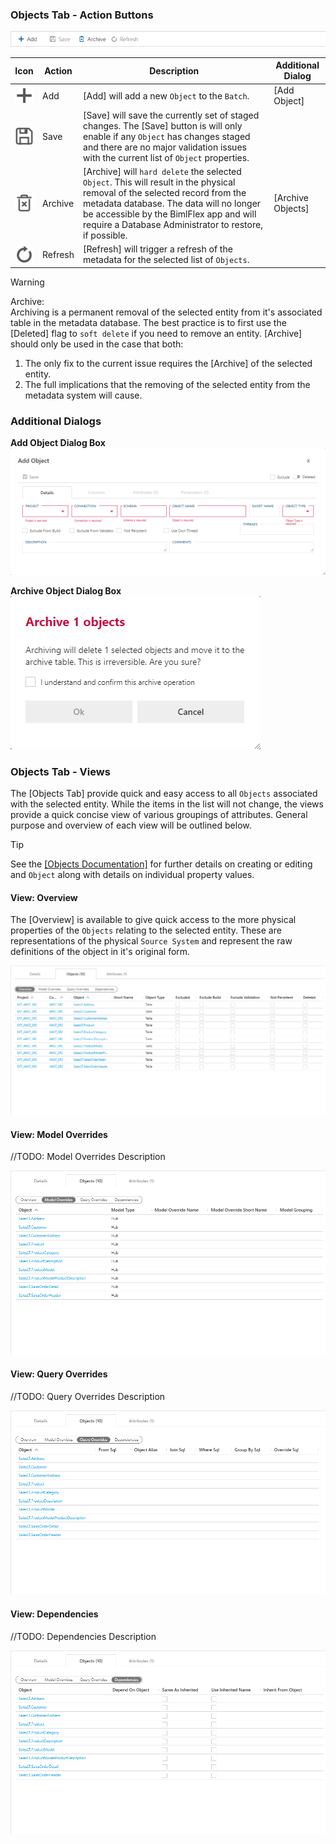 ### Objects Tab - Action Buttons

![BimlFlex App - Batches - Objects Tab - Actions](images/bimlflex-app-tab-objects-actions.png "BimlFlex App - Batches - Objects Tab - Actions")

|Icon|Action|Description|Additional Dialog|
|-|-|-|-|
|<div style="width:30px;height:30px;background:white"><img src="images/svg-icons/add.svg" /></div>|Add|[Add] will add a new `Object` to the `Batch`.|[Add Object]|
|<div style="width:30px;height:30px;background:white"><img src="images/svg-icons/save.svg" /></div>|Save|[Save] will save the currently set of staged changes.  The [Save] button is will only enable if any `Object` has changes staged and there are no major validation issues with the current list of `Object` properties.||
|<div style="width:30px;height:30px;background:white"><img src="images/svg-icons/archive-delete.svg" /></div>|Archive|[Archive] will `hard delete` the selected `Object`.  This will result in the physical removal of the selected record from the metadata database.  The data will no longer be accessible by the BimlFlex app and will require a Database Administrator to restore, if possible.|[Archive Objects]|
|<div style="width:30px;height:30px;background:white"><img src="images/svg-icons/refresh.svg" /></div>|Refresh|[Refresh] will trigger a refresh of the metadata for the selected list of `Objects`.||

>[!WARNING]
> Archive:  
> Archiving is a permanent removal of the selected entity from it's associated table in the metadata database.  The best practice is to first use the [Deleted] flag to `soft delete` if you need to remove an entity.  [Archive] should only be used in the case that both:
>
> 1. The only fix to the current issue requires the [Archive] of the selected entity.
> 2. The full implications that the removing of the selected entity from the metadata system will cause.

### Additional Dialogs

**Add Object Dialog Box**  
![Add Object Dialog Box](images/bimlflex-app-dialog-add-object.png "Add Object Dialog Box")  

**Archive Object Dialog Box**  
![Archive Object Dialog Box](images/bimlflex-app-dialog-archive-object-list.png "Archive Object Dialog Box")  

### Objects Tab - Views

The [Objects Tab] provide quick and easy access to all `Objects` associated with the selected entity.  While the items in the list will not change, the views provide a quick concise view of various groupings of attributes.  General purpose and overview of each view will be outlined below.

> [!TIP]
> See the [[Objects Documentation]](objects.md) for further details on creating or editing and `Object` along with details on individual property values.

#### View: Overview

The [Overview] is available to give quick access to the more physical properties of the `Objects` relating to the selected entity.  These are representations of the physical `Source System` and represent the raw definitions of the object in it's original form.  

![Overview View](images/bimlflex-app-tab-objects-view-overview.png "Overview View")  

#### View: Model Overrides

//TODO: Model Overrides Description

![Overview View](images/bimlflex-app-tab-objects-view-model-overrides.png "Overview View")  

#### View: Query Overrides

//TODO: Query Overrides Description

![Overview View](images/bimlflex-app-tab-objects-view-query-overrides.png "Overview View")  

#### View: Dependencies

//TODO: Dependencies Description

![Overview View](images/bimlflex-app-tab-objects-view-dependencies.png "Overview View")  